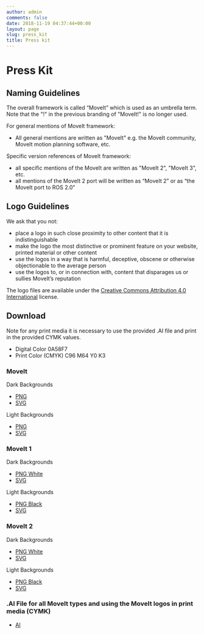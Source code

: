 ```yaml
---
author: admin
comments: false
date: 2018-11-19 04:37:44+00:00
layout: page
slug: press_kit
title: Press kit
---
```

# Press Kit

## Naming Guidelines

The overall framework is called “MoveIt” which is used as an umbrella term. Note that the "!" in the previous branding of "MoveIt!" is no longer used.

For general mentions of MoveIt framework:

- All general mentions are written as "MoveIt" e.g. the MoveIt community, MoveIt motion planning software, etc.

Specific version references of MoveIt framework:

- all specific mentions of the MoveIt are written as "MoveIt 2", "MoveIt 3", etc.
- all mentions of the MoveIt 2 port will be written as “MoveIt 2” or as “the MoveIt port to ROS 2.0"

## Logo Guidelines

We ask that you not:

- place a logo in such close proximity to other content that it is indistinguishable
- make the logo the most distinctive or prominent feature on your website, printed material or other content
- use the logos in a way that is harmful, deceptive, obscene or otherwise objectionable to the average person
- use the logos to, or in connection with, content that disparages us or sullies MoveIt’s reputation

The logo files are available under the [Creative Commons Attribution 4.0 International](https://creativecommons.org/licenses/by/4.0/) license.

## Download

Note for any print media it is necessary to use the provided .AI file and print in the provided CYMK values.

- Digital Color 0A58F7
- Print Color (CMYK) C96 M64 Y0 K3

### MoveIt

Dark Backgrounds
- [PNG](/assets/logo/moveit_logo-white.png)
- [SVG](/assets/logo/moveit_logo-white.svg)

Light Backgrounds
- [PNG](/assets/logo/moveit_logo-black.png)
- [SVG](/assets/logo/moveit_logo-black.svg)

### MoveIt 1

Dark Backgrounds
- [PNG White](/assets/logo/moveit1/moveit_logo-white.png)
- [SVG](/assets/logo/moveit1/moveit_logo-white.svg)

Light Backgrounds
- [PNG Black](/assets/logo/moveit1/moveit_logo-black.png)
- [SVG](/assets/logo/moveit1/moveit_logo-black.svg)

### MoveIt 2

Dark Backgrounds
- [PNG White](/assets/logo/moveit2/moveit_logo-white.png)
- [SVG](/assets/logo/moveit2/moveit_logo-white.svg)

Light Backgrounds
- [PNG Black](/assets/logo/moveit2/moveit_logo-black.png)
- [SVG](/assets/logo/moveit2/moveit_logo-black.svg)

### .AI File for all MoveIt types and using the MoveIt logos in print media (CYMK)

- [AI](/assets/logo/logo-moveit.ai)
